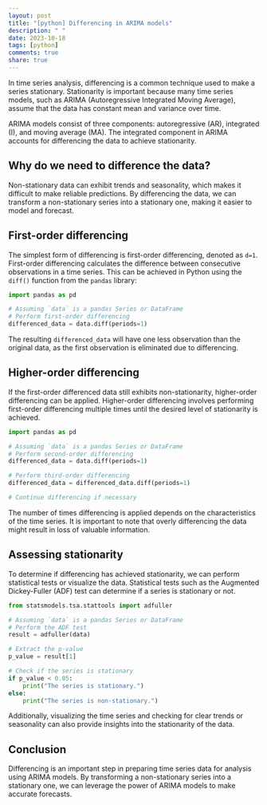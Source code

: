 ```yaml
---
layout: post
title: "[python] Differencing in ARIMA models"
description: " "
date: 2023-10-18
tags: [python]
comments: true
share: true
---
```


In time series analysis, differencing is a common technique used to make a series stationary. Stationarity is important because many time series models, such as ARIMA (Autoregressive Integrated Moving Average), assume that the data has constant mean and variance over time. 

ARIMA models consist of three components: autoregressive (AR), integrated (I), and moving average (MA). The integrated component in ARIMA accounts for differencing the data to achieve stationarity.

## Why do we need to difference the data?

Non-stationary data can exhibit trends and seasonality, which makes it difficult to make reliable predictions. By differencing the data, we can transform a non-stationary series into a stationary one, making it easier to model and forecast.

## First-order differencing

The simplest form of differencing is first-order differencing, denoted as `d=1`. First-order differencing calculates the difference between consecutive observations in a time series. This can be achieved in Python using the `diff()` function from the `pandas` library:

```python
import pandas as pd

# Assuming `data` is a pandas Series or DataFrame
# Perform first-order differencing
differenced_data = data.diff(periods=1)
```

The resulting `differenced_data` will have one less observation than the original data, as the first observation is eliminated due to differencing.

## Higher-order differencing

If the first-order differenced data still exhibits non-stationarity, higher-order differencing can be applied. Higher-order differencing involves performing first-order differencing multiple times until the desired level of stationarity is achieved.

```python
import pandas as pd

# Assuming `data` is a pandas Series or DataFrame
# Perform second-order differencing
differenced_data = data.diff(periods=1)

# Perform third-order differencing
differenced_data = differenced_data.diff(periods=1)

# Continue differencing if necessary
```

The number of times differencing is applied depends on the characteristics of the time series. It is important to note that overly differencing the data might result in loss of valuable information.

## Assessing stationarity

To determine if differencing has achieved stationarity, we can perform statistical tests or visualize the data. Statistical tests such as the Augmented Dickey-Fuller (ADF) test can determine if a series is stationary or not.

```python
from statsmodels.tsa.stattools import adfuller

# Assuming `data` is a pandas Series or DataFrame
# Perform the ADF test
result = adfuller(data)

# Extract the p-value
p_value = result[1]

# Check if the series is stationary
if p_value < 0.05:
    print("The series is stationary.")
else:
    print("The series is non-stationary.")
```

Additionally, visualizing the time series and checking for clear trends or seasonality can also provide insights into the stationarity of the data.

## Conclusion

Differencing is an important step in preparing time series data for analysis using ARIMA models. By transforming a non-stationary series into a stationary one, we can leverage the power of ARIMA models to make accurate forecasts.